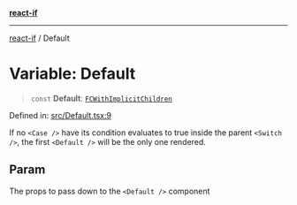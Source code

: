 [**react-if**](../README.md)

***

[react-if](../globals.md) / Default

# Variable: Default

> `const` **Default**: [`FCWithImplicitChildren`](../type-aliases/FCWithImplicitChildren.md)

Defined in: [src/Default.tsx:9](https://github.com/romac/react-if/blob/1c4104027e4ac21b8809c71ecc3a2c3af48279c8/src/Default.tsx#L9)

If no `<Case />` have its condition evaluates to true inside the parent `<Switch />`,
the first `<Default />` will be the only one rendered.

## Param

The props to pass down to the `<Default />` component
